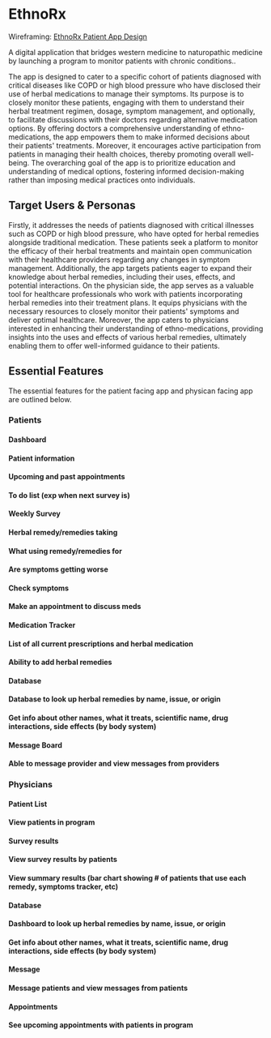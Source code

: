# EthnoRx

Wireframing: [EthnoRx Patient App Design](https://www.figma.com/file/HJOAwKIwyuBGDd2kyAfvm3/EthnoRx-Patient-App?type=design&node-id=0%3A1&mode=design&t=556G2vHhoBPlymJ9-1)

A digital application that bridges western medicine to naturopathic medicine by launching a program to monitor patients with chronic conditions.. 

The app is designed to cater to a specific cohort of patients diagnosed with critical diseases like COPD or high blood pressure who have disclosed their use of herbal medications to manage their symptoms. Its purpose is to closely monitor these patients, engaging with them to understand their herbal treatment regimen, dosage, symptom management, and optionally, to facilitate discussions with their doctors regarding alternative medication options. By offering doctors a comprehensive understanding of ethno-medications, the app empowers them to make informed decisions about their patients' treatments. Moreover, it encourages active participation from patients in managing their health choices, thereby promoting overall well-being. The overarching goal of the app is to prioritize education and understanding of medical options, fostering informed decision-making rather than imposing medical practices onto individuals.

## Target Users & Personas
Firstly, it addresses the needs of patients diagnosed with critical illnesses such as COPD or high blood pressure, who have opted for herbal remedies alongside traditional medication. These patients seek a platform to monitor the efficacy of their herbal treatments and maintain open communication with their healthcare providers regarding any changes in symptom management. Additionally, the app targets patients eager to expand their knowledge about herbal remedies, including their uses, effects, and potential interactions. On the physician side, the app serves as a valuable tool for healthcare professionals who work with patients incorporating herbal remedies into their treatment plans. It equips physicians with the necessary resources to closely monitor their patients' symptoms and deliver optimal healthcare. Moreover, the app caters to physicians interested in enhancing their understanding of ethno-medications, providing insights into the uses and effects of various herbal remedies, ultimately enabling them to offer well-informed guidance to their patients.


## Essential Features 
The essential features for the patient facing app and physican facing app are outlined below.
### Patients
#### Dashboard
#### Patient information 
#### Upcoming and past appointments 
#### To do list (exp when next survey is)
#### Weekly Survey 
#### Herbal remedy/remedies taking 
#### What using remedy/remedies for 
#### Are symptoms getting worse
#### Check symptoms 
#### Make an appointment to discuss meds
#### Medication Tracker
#### List of all current prescriptions and herbal medication 
#### Ability to add herbal remedies 
#### Database
#### Database to look up herbal remedies by name, issue, or origin
#### Get info about other names, what it treats, scientific name, drug interactions, side effects (by body system)
#### Message Board
#### Able to message provider and view messages from providers

### Physicians

#### Patient List
#### View patients in program 
#### Survey results
#### View survey results by patients 
#### View summary results (bar chart showing # of patients that use each remedy, symptoms tracker, etc)
#### Database
#### Dashboard to look up herbal remedies by name, issue, or origin
#### Get info about other names, what it treats, scientific name, drug interactions, side effects (by body system)
#### Message
#### Message patients and view messages from patients
#### Appointments 
#### See upcoming appointments with patients in program
